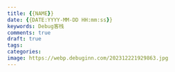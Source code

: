 ```yaml
---
title: {{NAME}}
date: {{DATE:YYYY-MM-DD HH:mm:ss}}
keywords: Debug客栈
comments: true
draft: true
tags:
categories:
image: https://webp.debuginn.com/202312221929863.jpg
---
```

